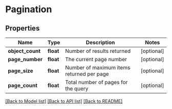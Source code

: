 # Pagination

## Properties
Name | Type | Description | Notes
------------ | ------------- | ------------- | -------------
**object_count** | **float** | Number of results returned | [optional] 
**page_number** | **float** | The current page number | [optional] 
**page_size** | **float** | Number of maximum items returned per page | [optional] 
**page_count** | **float** | Total number of pages for the query | [optional] 

[[Back to Model list]](../README.md#documentation-for-models) [[Back to API list]](../README.md#documentation-for-api-endpoints) [[Back to README]](../README.md)



